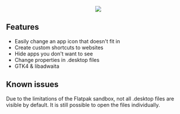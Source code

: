 <div align="center">
  <img src="https://raw.githubusercontent.com/fabrialberio/pinapp/master/data/appstream/2.png">
</div>

## Features
- Easily change an app icon that doesn't fit in
- Create custom shortcuts to websites
- Hide apps you don't want to see
- Change properties in .desktop files
- GTK4 & libadwaita

## Known issues
Due to the limitations of the Flatpak sandbox, not all .desktop files are visible by default. It is still possible to open the files individually.
